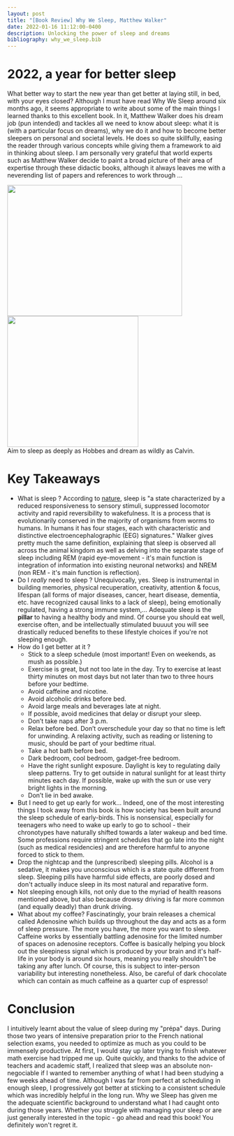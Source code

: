 ```yaml
---
layout: post
title: "[Book Review] Why We Sleep, Matthew Walker"
date: 2022-01-16 11:12:00-0400
description: Unlocking the power of sleep and dreams
bibliography: why_we_sleep.bib
---
```


# 2022, a year for better sleep
What better way to start the new year than get better at laying still, in bed, with your eyes closed? Although I must have read Why We Sleep around six months ago, it seems appropriate to write about some of the main things I learned thanks to this excellent book. In it, Matthew Walker does his dream job (pun intended) and tackles all we need to know about sleep: what it is (with a particular focus on dreams), why we do it and how to become better sleepers on personal and societal levels. He does so quite skillfully, easing the reader through various concepts while giving them a framework to aid in thinking about sleep. I am personally very grateful that world experts such as Matthew Walker decide to paint a broad picture of their area of expertise through these didactic books, although it always leaves me with a neverending list of papers and references to work through ...

<div class="row justify-content-sm-center">
    <div class="col-sm-6 mt-3 mt-md-0">
        <img class="img-fluid rounded z-depth-1" src="{{ '/assets/img/calvin_hobbes_sleep.jpg' | relative_url }}" alt="" title="Calvin and Hobbes fast asleep" width="400" height="300"/>
    </div>
    <div class="col-sm-6 mt-3 mt-md-0">
        <img class="img-fluid rounded z-depth-1" src="{{ '/assets/img/why_we_sleep_book_cover.jpg' | relative_url }}" alt="" title="Why We Sleep book cover" width="300" height="300"/>
    </div>
</div>
<div class="caption">
    Aim to sleep as deeply as Hobbes and dream as wildly as Calvin. 
</div>


# Key Takeaways
-  What is sleep ?  According to [nature](https://www.nature.com/subjects/sleep), sleep is "a state characterized by a reduced responsiveness to sensory stimuli, suppressed locomotor activity and rapid reversibility to wakefulness. It is a process that is evolutionarily conserved in the majority of organisms from worms to humans. In humans it has four stages, each with characteristic and distinctive electroencephalographic (EEG) signatures." Walker gives pretty much the same definition, explaining that sleep is observed all across the animal kingdom as well as delving into the separate stage of sleep including REM (rapid eye-movement - it's main function is integration of information into existing neuronal networks) and NREM (non REM - it's main function is reflection).
- Do I *really* need to sleep ? Unequivocally, yes. Sleep is instrumental in building memories, physical recuperation, creativity, attention & focus, lifespan (all forms of major diseases, cancer, heart disease, dementia, etc. have recognized causal links to a lack of sleep), being emotionally regulated, having a strong immune system,... Adequate sleep is the **pillar** to having a healthy body and mind. Of course you should eat well, exercise often, and be intellectually stimulated buuuut you will see drastically reduced benefits to these lifestyle choices if you're not sleeping enough.
- How do I get better at it ? 
    - Stick to a sleep schedule (most important! Even on weekends, as mush as possible.)
    - Exercise is great, but not too late in the day. Try to exercise at least thirty minutes on most days but not later than two to three hours before your bedtime.
    - Avoid caffeine and nicotine.
    - Avoid alcoholic drinks before bed.
    - Avoid large meals and beverages late at night.
    - If possible, avoid medicines that delay or disrupt your sleep.
    - Don’t take naps after 3 p.m.
    - Relax before bed. Don’t overschedule your day so that no time is left for unwinding. A relaxing activity, such as reading or listening to music, should be part of your bedtime ritual.
    - Take a hot bath before bed.
    - Dark bedroom, cool bedroom, gadget-free bedroom.
    - Have the right sunlight exposure. Daylight is key to regulating daily sleep patterns. Try to get outside in natural sunlight for at least thirty minutes each day. If possible, wake up with the sun or use very bright lights in the morning.
    - Don’t lie in bed awake.
- But I need to get up early for work... Indeed, one of the most interesting things I took away from this book is how society has been built around the sleep schedule of early-birds. This is nonsensical, especially for teenagers who need to wake up early to go to school - their chronotypes have naturally shifted towards a later wakeup and bed time. Some professions require stringent schedules that go late into the night (such as medical residencies) and are therefore harmful to anyone forced to stick to them. 
- Drop the nightcap and the (unprescribed) sleeping pills. Alcohol is a sedative, it makes you unconscious which is a state quite different from sleep. Sleeping pills have harmful side effects, are poorly dosed and don't actually induce sleep in its most natural and reparative form. 
- Not sleeping enough kills, not only due to the myriad of health reasons mentioned above, but also because drowsy driving is far more common (and equally deadly) than drunk driving. 
- What about my coffee? Fascinatingly, your brain releases a chemical called Adenosine which builds up throughout the day and acts as a form of sleep pressure. The more you have, the more you want to sleep. Caffeine works by essentially battling adenosine for the limited number of spaces on adenosine receptors. Coffee is basically helping you block out the sleepiness signal which is produced by your brain and it's half-life in your body is around six hours, meaning you really shouldn't be taking any after lunch. Of course, this is subject to inter-person variability but interesting nonetheless. Also, be careful of dark chocolate which can contain as much caffeine as a quarter cup of espresso!


# Conclusion
I intuitively learnt about the value of sleep during my "prépa" days. During those two years of intensive preparation prior to the French national selection exams, you needed to optimize as much as you could to be immensely productive. At first, I would stay up later trying to finish whatever math exercise had tripped me up. Quite quickly, and thanks to the advice of teachers and academic staff, I realized that sleep was an absolute non-negociable if I wanted to remember anything of what I had been studying a few weeks ahead of time. Although I was far from perfect at scheduling in enough sleep, I progressively got better at sticking to a consistent schedule which was incredibly helpful in the long run. Why we Sleep has given me the adequate scientific background to understand what I had caught onto during those years. Whether you struggle with managing your sleep or are just generally interested in the topic - go ahead and read this book! You definitely won't regret it.